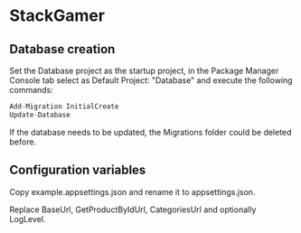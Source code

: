 # StackGamer
## Database creation
Set the Database project as the startup project, in the Package Manager Console tab select as Default Project: "Database"  and execute the following commands:
```csharp
Add-Migration InitialCreate
Update-Database
```
If the database needs to be updated, the Migrations folder could be deleted before. 
## Configuration variables
Copy example.appsettings.json and rename it to appsettings.json.

Replace BaseUrl, GetProductByIdUrl, CategoriesUrl and optionally LogLevel.
